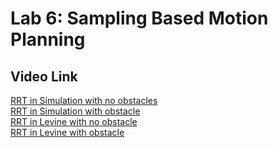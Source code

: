 # Lab 6: Sampling Based Motion Planning

## Video Link
[RRT in Simulation with no obstacles](https://www.youtube.com/watch?v=HWXXlnChIEY&ab_channel=CharoTarot) <br>
[RRT in Simulation with obstacle](https://youtu.be/SjgBgyyV8EM) <br>
[RRT in Levine with no obstacle](https://youtube.com/shorts/skECz4ApRlg) <br>
[RRT in Levine with obstacle](https://youtu.be/q7q_D-v0pzk?si=wQ-KohZ_zpT-oMyp)
